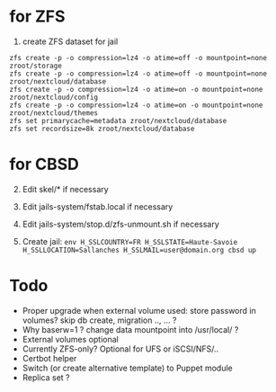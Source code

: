 # for ZFS

1) create ZFS dataset for jail

```
zfs create -p -o compression=lz4 -o atime=off -o mountpoint=none zroot/storage
zfs create -p -o compression=lz4 -o atime=off -o mountpoint=none zroot/nextcloud/database
zfs create -p -o compression=lz4 -o atime=on -o mountpoint=none zroot/nextcloud/config
zfs create -p -o compression=lz4 -o atime=on -o mountpoint=none zroot/nextcloud/themes
zfs set primarycache=metadata zroot/nextcloud/database
zfs set recordsize=8k zroot/nextcloud/database
```


# for CBSD

2) Edit skel/* if necessary
3) Edit jails-system/fstab.local if necessary
4) Edit jails-system/stop.d/zfs-unmount.sh if necessary

5) Create jail: `env H_SSLCOUNTRY=FR H_SSLSTATE=Haute-Savoie H_SSLLOCATION=Sallanches H_SSLMAIL=user@domain.org cbsd up`


# Todo

- Proper upgrade when external volume used: store password in volumes? skip db create, migration .., ... ?
- Why baserw=1 ? change data mountpoint into /usr/local/ ?
- External volumes optional
- Currently ZFS-only? Optional for UFS or iSCSI/NFS/..
- Certbot helper
- Switch (or create alternative template) to Puppet module
- Replica set ?

